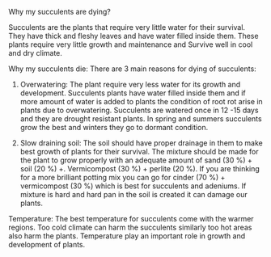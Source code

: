 Why my succulents are dying? 

Succulents are the plants that require very little water for their survival. They have thick and fleshy leaves and have water filled inside them. These plants require very little growth and maintenance and Survive well in cool and dry climate. 

Why my succulents die: 
There are 3 main reasons for dying of succulents: 
1. Overwatering: The plant require very less water for its growth and development. Succulents plants have water filled inside them and if more amount of water is added to plants the condition of root rot arise in plants due to overwatering. Succulents are watered once in 12 -15 days and they are drought resistant plants. In spring and summers succulents grow the best and winters they go to dormant condition.

2. Slow draining soil: The soil should have proper drainage in them to make best growth of plants for their survival. The mixture should be made for the plant to grow properly with an adequate amount of sand (30 %) + soil (20 %) +. Vermicompost (30 %) + perlite (20 %).  If you are thinking for a more brilliant potting mix you can go for cinder (70 %) + vermicompost (30 %) which is best for succulents and adeniums. If mixture is hard and hard pan in the soil is created it can damage our plants. 

Temperature:  The best temperature for succulents come with the warmer regions. Too cold climate can harm the succulents similarly too hot areas also harm the plants. Temperature play an important role in growth and development of plants.



